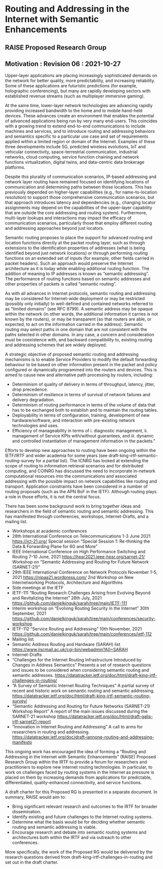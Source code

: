 # Routing and Addressing in the Internet with Semantic Enhancements
## RAISE Proposed Research Group

## Motivation : Revision 06 : 2021-10-27

Upper-layer applications are placing increasingly sophisticated demands on the network for better quality, more predictability, and increasing reliability. Some of these applications are futuristic predictions (for example, holographic conferencing), but many are rapidly developing sectors with established revenue streams (such as multiplayer immersive gaming).

At the same time, lower-layer network technologies are advancing rapidly providing increased bandwidth to the home and to mobile hand-held devices. These advances create an environment that enables the potential of advanced applications being run by very many end-users. This coincides with a growing trend to extend end-to-end communications to include machines and services, and to introduce routing and addressing behaviors and semantics specific to a particular use case and set of requirements applied within a limited region or domain of the Internet. Examples of these three developments include 5G, predicted wireless evolutions, IoT and vehicular connectivity, space-terrestrial communication, industrial networks, cloud computing, service function chaining and network functions virtualization, digital twins, and data-centric data brokerage platforms.

Despite this plurality of communication scenarios, IP-based addressing and network layer routing have remained focused on identifying locations of communication and determining paths between those locations. This has previously depended on higher-layer capabilities (e.g., for name-to-location resolution) to support those comprehensive communication scenarios, but that approach introduces latency and dependencies (e.g., changing locator assignments may depend on the capabilities of the upper-layer capability that are outside the core addressing and routing system). Furthermore, multi-layer lookups and interactions may impact the efficacy of communication scenarios, particularly those that employ different routing and addressing approaches beyond just locators.

Semantic routing proposes to place the support for advanced routing and location functions directly at the packet routing layer, such as through extensions to the identification properties of addresses (what is being identified beyond just network locations) or through performing routing functions on an extended set of inputs (for example, other fields carried in packet headers). Such an approach would preserve the Internet architecture as it is today while enabling additional routing function. The addition of meaning to IP addresses is known as “semantic addressing”. The performance of routing functions based on semantic addresses and other properties of packets is called “semantic routing”. 

As with all advances in Internet protocols, semantic routing and addressing may be considered for Internet-wide deployment or may be restricted (possibly only initially) to well-defined and contained networks referred to as “limited domains” (see RFC 8799). A semantic address may be opaque within the network (in other words, the additional information it carries is not known by the routers), or may be transparent (so that routers are able, or expected, to act on the information carried in the address). Semantic routing may select paths in one domain that are not consistent with the paths selected in other domains. In any case, a concern and consideration must be coexistence with, and backward compatibility to, existing routing and addressing schemes that are widely deployed.

A strategic objective of proposed semantic routing and addressing mechanisms is to enable Service Providers to modify the default forwarding behaviour to be based on other information present in the packet and policy configured or dynamically programmed into the routers and devices. This is aimed to cause new and alternative path processing by routers, including:

*	Determinism of quality of delivery in terms of throughput, latency, jitter, drop precedence. 
*	Determinism of resilience in terms of survival of network failures and delivery degradation.
*	Determinism of routing performance in terms of the volume of data that has to be exchanged both to establish and to maintain the routing tables.
*	Deployability in terms of configuration, training, development of new hardware/software, and interaction with pre-existing network technologies and uses.
*	Efficiency of manageability in terms of i. diagnostic management, ii. management of Service KPIs with/without guarantees, and iii. dynamic and controlled instantiation of management information in the packets."

Efforts to develop new approaches to routing have been ongoing within the IETF/IRTF and wider academia for some years (see draft-king-irtf-semantic-routing-survey for a partial list). The ICNRG has looked at extending the scope of routing to information retrieval scenarios and for distributed computing, and COINRG has discussed the need to incorporate in-network computational resources into the communications and associated addressing with the possible impact on network capabilities like routing and transport. Application constraints have been considered in a number of routing proposals (such as the APN BoF in the IETF). Although routing plays a role in those efforts, it is not the central focus.

There has been some background work to bring together ideas and researchers in the field of semantic routing and semantic addressing. This has manifested through conferences, workshops, Internet-Drafts, and a mailing list.

*	Workshops at academic conferences
  *	28th International Conference on Telecommunications 
1-3 June 2021
https://ict-21.org/
Special session “Special Session 1: Re-thinking the Data & Forwarding Plane for 6G and More”
  *	IEEE International Conference on High Performance Switching and Routing 
7-10 June, 2021
https://hpsr2021.ieee-hpsr.org/sarnet-21/
Workshop on “Semantic Addressing and Routing for Future Network (SARNET-21)”
  *	29th IEEE International Conference on Network Protocols
November 1-5, 2021
https://nipaa21.wordpress.com/
2nd Workshop on New Internetworking Protocols, Architecture and Algorithms
*	Side meetings at the IETF
  * IETF-111 “Routing Research Challenges Arising from Evolving Beyond and Revitalizing the Internet”
28th July, 2021
https://github.com/danielkinguk/sarah/tree/main/IETF-111
  *	Interim workshop on “Evolving Routing Security in the Internet”
30th September, 2021
https://github.com/danielkinguk/sarah/tree/main/conferences/security-workshop
  * IETF-112 “Service Routing and Addressing”
10th November, 2021
https://github.com/danielkinguk/sarah/tree/main/conferences/ietf-112
*	Mailing list
  * Semantic Address Routing and Hardware (SARAH) list
https://www.jiscmail.ac.uk/cgi-bin/webadmin?A0=SARAH
*	Internet-Drafts
  *	“Challenges for the Internet Routing Infrastructure Introduced by Changes in Address Semantics”
Presents a set of research questions and issues to be considered when considering semantic routing and semantic addresses.
https://datatracker.ietf.org/doc/html/draft-king-irtf-challenges-in-routing/
  *	“A Survey of Semantic Internet Routing Techniques”
A partial survey of recent and historic work on semantic routing and semantic addressing.
https://datatracker.ietf.org/doc/html/draft-king-irtf-semantic-routing-survey/
  *	“Semantic Addressing and Routing for Future Networks (SARNET-21) Workshop Report”
A report of the main issues discussed during the SARNET-21 workshop
https://datatracker.ietf.org/doc/html/draft-galis-irtf-sarnet21-report
  *	“Innovation in Internet Routing and Addressing”
A call to arms for researchers in routing and addressing.
https://datatracker.ietf.org/doc/draft-iannone-routing-and-addressing-manifesto

This ongoing work has encouraged the idea of forming a “Routing and Addressing in the Internet with Semantic Enhancements” (RAISE) Proposed Research Group within the IRTF to provide a forum for researchers and practitioners to explore new Internet routing technologies. In particular, to work on challenges faced by routing systems in the Internet as pressure is placed on them by increasing demands from applications for predictable, differentiated, quality-enhanced connectivity, and service functions.

A draft charter for this Proposed RG is presented in a separate document. In summary, RAISE would aim to:
*	Bring significant relevant research and outcomes to the IRTF for broader dissemination.
*	Identify existing and future challenges to the Internet routing systems.
*	Determine what the basis would be for deciding whether semantic routing and semantic addressing is viable.
*	Encourage research and debate into semantic routing systems and architectures both within the IRTF and via outreach to other conferences.

More specifically, the work of the Proposed RG would be delivered by the research questions derived from draft-king-irtf-challenges-in-routing and set out in the draft charter. 
